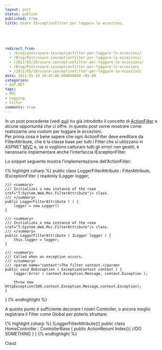 ```yaml
---
layout: post
status: publish
published: true
title: Usare IExceptionFilter per loggare le eccezioni.





redirect_from: 
  - /blog/post/usare-iexceptionfilter-per-loggare-le-eccezioni/
  - /Blog/Post/usare-iexceptionfilter-per-loggare-le-eccezioni/
  - /2011/05/19/usare-iexceptionfilter-per-loggare-le-eccezioni/
  - /Blog/Post/usare-iexceptionfilter-per-loggare-le-eccezioni
  - /2011/05/19/usare-iexceptionfilter-per-loggare-le-eccezioni
date: 2011-05-19 16:45:00.000000000 +01:00
categories:
- ASP.NET
tags:
- MVC
- Logging
- Filter
comments: true
---
```

<p>In un post precedente (vedi <a title="Gli Action Filter ed i Global Filter di ASPNET MVC" href="http://www.tostring.it/blog/post/gli-action-filter-ed-i-global-filter-di-aspnet-mvc/" target="_blank">qui</a>) ho già introdotto il concetto di <a title="Action Filter posts" href="http://www.tostring.it/tags/archive/Filter" target="_blank">ActionFilter</a> e alcune opportunità che ci offre. In questo post vorrei mostrare come realizzarne uno custom per loggare le eccezioni.     <br />Per prima cosa è bene sapere che ogni ActionFilter deve ereditare da FilterAttribute, che è la classe base per tutti i Filter che si utilizzano in ASPNET <a title="ASP.NET MVC" href="http://tostring.it/tags/archive/mvc" target="_blank">MVC</a> e, se si vogliono catturare tutti gli errori non gestiti, è necessario implementare anche l’interfaccia IExceptionFilter.</p>  <p>Lo snippet seguente mostra l’implementazione dell’ActionFilter:</p>  {% highlight csharp %}
public class LoggerFilterAttribute : FilterAttribute, IExceptionFilter {
    readonly ILogger logger;

    /// <summary>
    /// Initializes a new instance of the <see cref="T:System.Web.Mvc.FilterAttribute"/> class.
    /// </summary>
    public LoggerFilterAttribute ( ) {
        logger = new Logger()
    }

    /// <summary>
    /// Initializes a new instance of the <see cref="T:System.Web.Mvc.FilterAttribute"/> class.
    /// </summary>
    public LoggerFilterAttribute ( ILogger logger ) {
        this.logger = logger;
    }

    /// <summary>
    /// Called when an exception occurs.
    /// </summary>
    /// <param name="context">The filter context.</param>
    public void OnException ( ExceptionContext context ) {
        logger.Error ( context.Exception.Message, context.Exception );

        throw new HttpException(500,context.Exception.Message,context.Exception);
    }
}
{% endhighlight %}
<p>A questo punto è sufficiente decorare i nostri Controller, o ancora meglio registrare il Filter come Global per poterlo sfruttare:</p>

{% highlight csharp %}
[LoggerFilterAttribute()]
public class HomeController : ControllerBase {
  public ActionResunt Index(){
    //DO SOMETHING
  }
}
{% endhighlight %}
<p>Ciauz</p>
